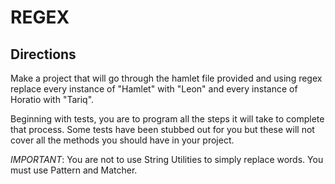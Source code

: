 # REGEX

## Directions

Make a project that will go through the hamlet file provided and using regex replace every instance of "Hamlet" with "Leon" and 
every instance of Horatio with "Tariq".

Beginning with tests, you are to program all the steps it will take to complete that process. 
Some tests have been stubbed out for you but these will not cover all the methods you should have in your project.

*IMPORTANT*: You are not to use String Utilities to simply replace words. You must use Pattern and Matcher.